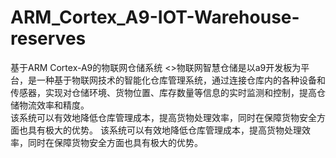 # ARM_Cortex_A9-IOT-Warehouse-reserves
基于ARM Cortex-A9的物联网仓储系统
<>物联网智慧仓储是以a9开发板为平台，是一种基于物联网技术的智能化仓库管理系统，通过连接仓库内的各种设备和传感器，实现对仓储环境、货物位置、库存数量等信息的实时监测和控制，提高仓储物流效率和精度。  
该系统可以有效地降低仓库管理成本，提高货物处理效率，同时在保障货物安全方面也具有极大的优势。
该系统可以有效地降低仓库管理成本，提高货物处理效率，同时在保障货物安全方面也具有极大的优势。
